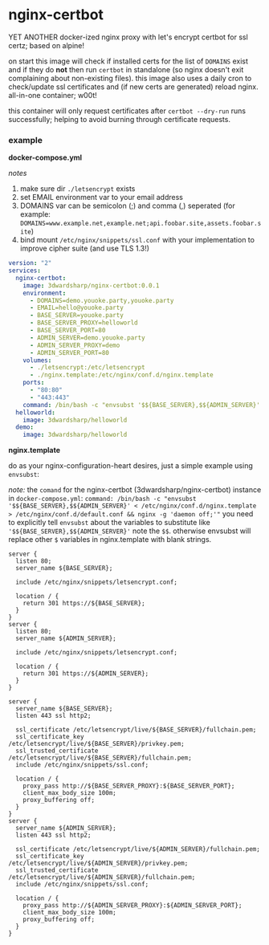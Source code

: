 # nginx-certbot

YET ANOTHER docker-ized nginx proxy with let's encrypt certbot for ssl certz; based on alpine!

on start this image will check if installed certs for the list of `DOMAINS` exist and if they do __not__ then run `certbot` in standalone (so nginx doesn't exit complaining about non-existing files). this image also uses a daily cron to check/update ssl certificates and (if new certs are generated) reload nginx. all-in-one container; w00t!

this container will only request certificates after `certbot --dry-run` runs successfully; helping to avoid burning through certificate requests. 

### example

__docker-compose.yml__ 

_notes_ 

1. make sure dir `./letsencrypt` exists  
2. set EMAIL environment var to your email address
3. DOMAINS var can be semicolon (;) and comma (,) seperated (for example: `DOMAINS=www.example.net,example.net;api.foobar.site,assets.foobar.site`)
4. bind mount `/etc/nginx/snippets/ssl.conf` with your implementation to improve cipher suite (and use TLS 1.3!)

```yml
version: "2"
services:
  nginx-certbot:
    image: 3dwardsharp/nginx-certbot:0.0.1
    environment:
      - DOMAINS=demo.youoke.party,youoke.party
      - EMAIL=hello@youoke.party
      - BASE_SERVER=youoke.party
      - BASE_SERVER_PROXY=helloworld
      - BASE_SERVER_PORT=80
      - ADMIN_SERVER=demo.youoke.party
      - ADMIN_SERVER_PROXY=demo
      - ADMIN_SERVER_PORT=80
    volumes:
      - ./letsencrypt:/etc/letsencrypt
      - ./nginx.template:/etc/nginx/conf.d/nginx.template
    ports:
      - "80:80"
      - "443:443"
    command: /bin/bash -c "envsubst '$${BASE_SERVER},$${ADMIN_SERVER}' < /etc/nginx/conf.d/nginx.template > /etc/nginx/conf.d/default.conf && nginx -g 'daemon off;'"
  helloworld: 
    image: 3dwardsharp/helloworld
  demo: 
    image: 3dwardsharp/helloworld

```

__nginx.template__

do as your nginx-configuration-heart desires, just a simple example using `envsubst`: 

_note:_ the `comand` for the nginx-certbot (3dwardsharp/nginx-certbot) instance in `docker-compose.yml`: `command: /bin/bash -c "envsubst '$${BASE_SERVER},$${ADMIN_SERVER}' < /etc/nginx/conf.d/nginx.template > /etc/nginx/conf.d/default.conf && nginx -g 'daemon off;'"` you need to explicitly tell `envsubst` about the variables to substitute like `'$${BASE_SERVER},$${ADMIN_SERVER}'` note the `$$`. otherwise envsubst will replace other `$` variables in nginx.template with blank strings.

```
server {
  listen 80;
  server_name ${BASE_SERVER};
  
  include /etc/nginx/snippets/letsencrypt.conf;

  location / {
    return 301 https://${BASE_SERVER};
  }
}
server {
  listen 80;
  server_name ${ADMIN_SERVER};

  include /etc/nginx/snippets/letsencrypt.conf;

  location / {
    return 301 https://${ADMIN_SERVER};
  }
}

server {
  server_name ${BASE_SERVER};
  listen 443 ssl http2;

  ssl_certificate /etc/letsencrypt/live/${BASE_SERVER}/fullchain.pem;
  ssl_certificate_key /etc/letsencrypt/live/${BASE_SERVER}/privkey.pem;
  ssl_trusted_certificate /etc/letsencrypt/live/${BASE_SERVER}/fullchain.pem;
  include /etc/nginx/snippets/ssl.conf;

  location / {
    proxy_pass http://${BASE_SERVER_PROXY}:${BASE_SERVER_PORT};
    client_max_body_size 100m;
    proxy_buffering off;
  }
}
server {
  server_name ${ADMIN_SERVER};
  listen 443 ssl http2;

  ssl_certificate /etc/letsencrypt/live/${ADMIN_SERVER}/fullchain.pem;
  ssl_certificate_key /etc/letsencrypt/live/${ADMIN_SERVER}/privkey.pem;
  ssl_trusted_certificate /etc/letsencrypt/live/${ADMIN_SERVER}/fullchain.pem;
  include /etc/nginx/snippets/ssl.conf;

  location / {
    proxy_pass http://${ADMIN_SERVER_PROXY}:${ADMIN_SERVER_PORT};
    client_max_body_size 100m;
    proxy_buffering off;
  }
}
```